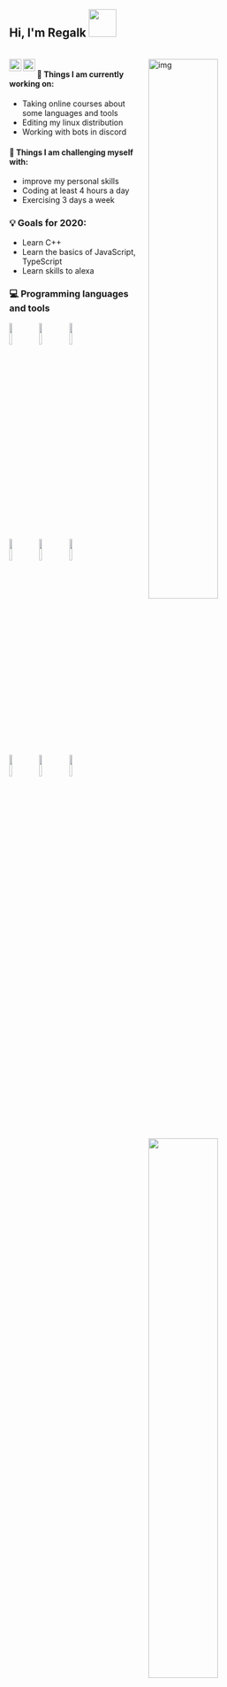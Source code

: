 <h2> Hi, I'm Regalk <img src="https://media.giphy.com/media/2pc14LWinnQrK/giphy.gif" width="50"></h2>
<br/>
<a href="https://twitter.com/regalk2">
  <img align="left" alt="Hemant Joshi| Twitter" width="22px" src="https://www.vectorlogo.zone/logos/twitter/twitter-official.svg" />
</a>
<a href="https://www.instagram.com/regalk_01/">
  <img align="left" alt="Instagram" width="22px" src="https://www.vectorlogo.zone/logos/instagram/instagram-icon.svg" />
</a>

<img align="right" alt="img" src="https://media.giphy.com/media/p4NLw3I4U0idi/giphy.gif" width="50%" height="auto" />

#### 🌱 Things I am currently working on: 
- Taking online courses about some languages and tools
- Editing my linux distribution
- Working with bots in discord 


#### :muscle: Things I am challenging myself with:
- improve my personal skills
- Coding at least 4 hours a day
- Exercising 3 days a week

### 💡 Goals for 2020:
- Learn C++
- Learn the basics of JavaScript, TypeScript
- Learn skills to alexa

<img width="50%" align="right" src="https://github-readme-stats.vercel.app/api?username=regalk13" />

### :computer: Programming languages and tools

<code><img width="10%" src="https://www.vectorlogo.zone/logos/java/java-ar21.svg"></code>
<code><img width="10%" src="https://www.vectorlogo.zone/logos/python/python-ar21.svg"></code>
<code><img width="10%" src="https://www.vectorlogo.zone/logos/linux/linux-ar21.svg"></code>
<br />
<code><img width="10%" src="https://www.vectorlogo.zone/logos/golang/golang-ar21.svg"></code>
<code><img width="10%" src="https://www.vectorlogo.zone/logos/mysql/mysql-ar21.svg"></code>
<code><img width="10%" src="https://www.vectorlogo.zone/logos/php/php-ar21.svg"></code>
<br />
<code><img width="10%" src="https://www.vectorlogo.zone/logos/apache/apache-ar21.svg"></code>
<code><img width="10%" src="https://www.vectorlogo.zone/logos/kotlinlang/kotlinlang-ar21.svg"></code>
<code><img width="10%" src="https://www.vectorlogo.zone/logos/git-scm/git-scm-ar21.svg"></code>
</p>
